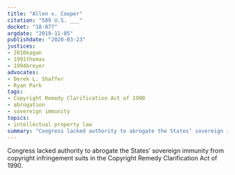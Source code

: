 ```yaml
---
title: "Allen v. Cooper"
citation: "589 U.S. ___"
docket: "18-877"
argdate: "2019-11-05"
publishdate: "2020-03-23"
justices:
- 2010kagan
- 1991thomas
- 1994breyer
advocates:
- Derek L. Shaffer
- Ryan Park
tags:
- Copyright Remedy Clarification Act of 1990
- abrogation
- sovereign immunity
topics:
- intellectual property law
summary: "Congress lacked authority to abrogate the States’ sovereign immunity from copyright infringement suits in the Copyright Remedy Clarification Act of 1990."
---
```

Congress lacked authority to abrogate the States’ sovereign immunity from copyright infringement suits in the Copyright Remedy Clarification Act of 1990.